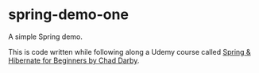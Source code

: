 # spring-demo-one
A simple Spring demo.

This is code written while following along a Udemy course called [Spring & Hibernate for Beginners by Chad Darby](https://www.udemy.com/share/1000qY/).
